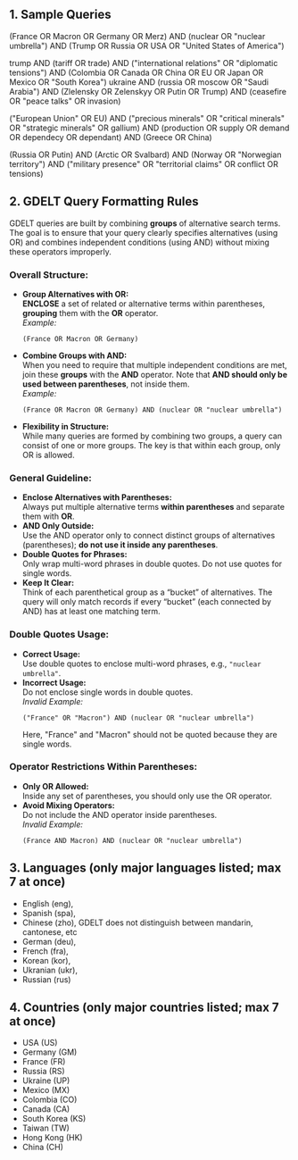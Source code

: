 
## 1. Sample Queries
(France OR Macron OR Germany OR Merz) AND (nuclear OR "nuclear umbrella") AND (Trump OR Russia OR USA OR "United States of America")

trump AND (tariff OR trade) AND ("international relations" OR "diplomatic tensions") AND (Colombia OR Canada OR China OR EU OR Japan OR Mexico OR "South Korea")
ukraine AND (russia OR moscow OR "Saudi Arabia") AND (Zlelensky OR Zelenskyy OR Putin OR Trump) AND (ceasefire OR "peace talks" OR invasion)

("European Union" OR EU) AND ("precious minerals" OR "critical minerals" OR "strategic minerals" OR gallium) AND (production OR supply OR demand OR dependecy OR dependant) AND (Greece OR China)

(Russia OR Putin) AND (Arctic OR Svalbard) AND (Norway OR "Norwegian territory") AND ("military presence" OR "territorial claims" OR conflict OR tensions)

## 2. GDELT Query Formatting Rules

GDELT queries are built by combining **groups** of alternative search terms. The goal is to ensure that your query clearly specifies alternatives (using OR) and combines independent conditions (using AND) without mixing these operators improperly.

### **Overall Structure:**
- **Group Alternatives with OR:**  
  **ENCLOSE** a set of related or alternative terms within parentheses, **grouping** them with the **OR** operator.  
  *Example:*  
  ```
  (France OR Macron OR Germany)
  ```
- **Combine Groups with AND:**  
  When you need to require that multiple independent conditions are met, join these **groups** with the **AND** operator. Note that **AND should only be used between parentheses**, not inside them.  
  *Example:*  
  ```
  (France OR Macron OR Germany) AND (nuclear OR "nuclear umbrella")
  ```
- **Flexibility in Structure:**  
  While many queries are formed by combining two groups, a query can consist of one or more groups. The key is that within each group, only OR is allowed.

### **General Guideline:**
- **Enclose Alternatives with Parentheses:**  
  Always put multiple alternative terms **within parentheses** and separate them with **OR**.
- **AND Only Outside:**  
  Use the AND operator only to connect distinct groups of alternatives (parentheses); **do not use it inside any parentheses**.
- **Double Quotes for Phrases:**  
  Only wrap multi-word phrases in double quotes. Do not use quotes for single words.
- **Keep It Clear:**  
  Think of each parenthetical group as a “bucket” of alternatives. The query will only match records if every “bucket” (each connected by AND) has at least one matching term.

### **Double Quotes Usage:**
- **Correct Usage:**  
  Use double quotes to enclose multi-word phrases, e.g., `"nuclear umbrella"`.
- **Incorrect Usage:**  
  Do not enclose single words in double quotes.  
  *Invalid Example:*  
  ```
  ("France" OR "Macron") AND (nuclear OR "nuclear umbrella")
  ```
  Here, "France" and "Macron" should not be quoted because they are single words.

### **Operator Restrictions Within Parentheses:**
- **Only OR Allowed:**  
  Inside any set of parentheses, you should only use the OR operator.  
- **Avoid Mixing Operators:**  
  Do not include the AND operator inside parentheses.  
  *Invalid Example:*  
  ```
  (France AND Macron) AND (nuclear OR "nuclear umbrella")
  ```
## 3. Languages (only major languages listed; max 7 at once)
- English (eng), 
- Spanish (spa), 
- Chinese (zho), GDELT does not distinguish between mandarin, cantonese, etc 
- German (deu),
- French (fra),
- Korean (kor),
- Ukranian (ukr),
- Russian (rus)

## 4. Countries (only major countries listed; max 7 at once)
- USA (US)
- Germany (GM)
- France (FR)
- Russia (RS)
- Ukraine (UP)
- Mexico (MX)
- Colombia (CO)
- Canada (CA)
- South Korea (KS)
- Taiwan (TW)
- Hong Kong (HK)
- China (CH)

